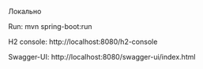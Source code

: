 Локально

Run:
mvn spring-boot:run

H2 console:
http://localhost:8080/h2-console

Swagger-UI:
http://localhost:8080/swagger-ui/index.html